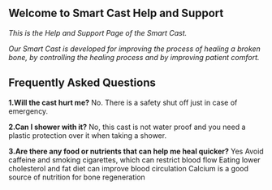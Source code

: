 ## Welcome to Smart Cast Help and Support

*This is the Help and Support Page of the Smart Cast.* 

*Our Smart Cast is developed for improving the process of healing a broken bone, by controlling the healing process and by improving patient comfort.*

## Frequently Asked Questions

**1.Will the cast hurt me?**
No.
There is a safety shut off just in case of emergency. 

**2.Can I shower with it?**
No, this cast is not water proof and you need a plastic protection over it when taking a shower.

**3.Are there any food or nutrients that can help me heal quicker?**
Yes
Avoid caffeine and smoking cigarettes, which can restrict blood flow
Eating lower cholesterol and fat diet can improve blood circulation 
Calcium is a good source of nutrition for bone regeneration 


